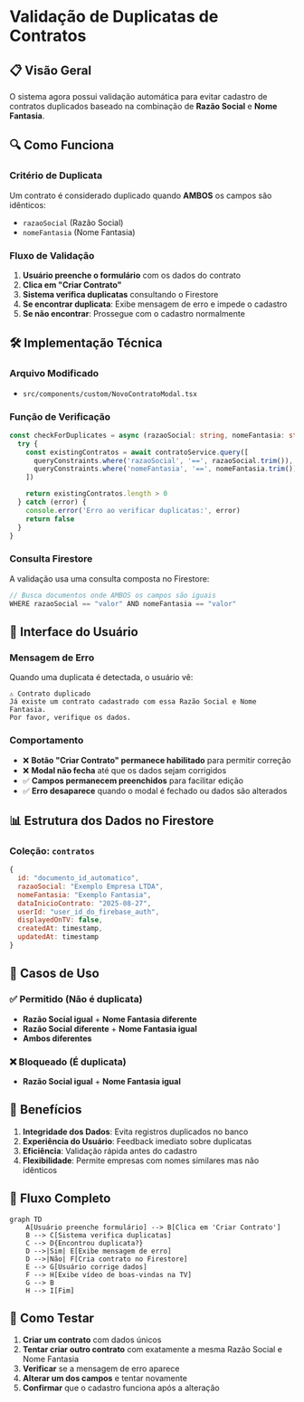 # Validação de Duplicatas de Contratos

## 📋 Visão Geral

O sistema agora possui validação automática para evitar cadastro de contratos duplicados baseado na combinação de **Razão Social** e **Nome Fantasia**.

## 🔍 Como Funciona

### Critério de Duplicata
Um contrato é considerado duplicado quando **AMBOS** os campos são idênticos:
- `razaoSocial` (Razão Social)
- `nomeFantasia` (Nome Fantasia)

### Fluxo de Validação
1. **Usuário preenche o formulário** com os dados do contrato
2. **Clica em "Criar Contrato"**
3. **Sistema verifica duplicatas** consultando o Firestore
4. **Se encontrar duplicata**: Exibe mensagem de erro e impede o cadastro
5. **Se não encontrar**: Prossegue com o cadastro normalmente

## 🛠️ Implementação Técnica

### Arquivo Modificado
- `src/components/custom/NovoContratoModal.tsx`

### Função de Verificação
```typescript
const checkForDuplicates = async (razaoSocial: string, nomeFantasia: string): Promise<boolean> => {
  try {
    const existingContratos = await contratoService.query([
      queryConstraints.where('razaoSocial', '==', razaoSocial.trim()),
      queryConstraints.where('nomeFantasia', '==', nomeFantasia.trim())
    ])

    return existingContratos.length > 0
  } catch (error) {
    console.error('Erro ao verificar duplicatas:', error)
    return false
  }
}
```

### Consulta Firestore
A validação usa uma consulta composta no Firestore:
```javascript
// Busca documentos onde AMBOS os campos são iguais
WHERE razaoSocial == "valor" AND nomeFantasia == "valor"
```

## 🎨 Interface do Usuário

### Mensagem de Erro
Quando uma duplicata é detectada, o usuário vê:

```
⚠️ Contrato duplicado
Já existe um contrato cadastrado com essa Razão Social e Nome Fantasia. 
Por favor, verifique os dados.
```

### Comportamento
- ❌ **Botão "Criar Contrato" permanece habilitado** para permitir correção
- ❌ **Modal não fecha** até que os dados sejam corrigidos
- ✅ **Campos permanecem preenchidos** para facilitar edição
- ✅ **Erro desaparece** quando o modal é fechado ou dados são alterados

## 📊 Estrutura dos Dados no Firestore

### Coleção: `contratos`
```javascript
{
  id: "documento_id_automatico",
  razaoSocial: "Exemplo Empresa LTDA",
  nomeFantasia: "Exemplo Fantasia", 
  dataInicioContrato: "2025-08-27",
  userId: "user_id_do_firebase_auth",
  displayedOnTV: false,
  createdAt: timestamp,
  updatedAt: timestamp
}
```

## 🔧 Casos de Uso

### ✅ Permitido (Não é duplicata)
- **Razão Social igual** + **Nome Fantasia diferente**
- **Razão Social diferente** + **Nome Fantasia igual**
- **Ambos diferentes**

### ❌ Bloqueado (É duplicata)
- **Razão Social igual** + **Nome Fantasia igual**

## 🚀 Benefícios

1. **Integridade dos Dados**: Evita registros duplicados no banco
2. **Experiência do Usuário**: Feedback imediato sobre duplicatas
3. **Eficiência**: Validação rápida antes do cadastro
4. **Flexibilidade**: Permite empresas com nomes similares mas não idênticos

## 🔄 Fluxo Completo

```mermaid
graph TD
    A[Usuário preenche formulário] --> B[Clica em 'Criar Contrato']
    B --> C[Sistema verifica duplicatas]
    C --> D{Encontrou duplicata?}
    D -->|Sim| E[Exibe mensagem de erro]
    D -->|Não| F[Cria contrato no Firestore]
    E --> G[Usuário corrige dados]
    F --> H[Exibe vídeo de boas-vindas na TV]
    G --> B
    H --> I[Fim]
```

## 🧪 Como Testar

1. **Criar um contrato** com dados únicos
2. **Tentar criar outro contrato** com exatamente a mesma Razão Social e Nome Fantasia
3. **Verificar** se a mensagem de erro aparece
4. **Alterar um dos campos** e tentar novamente
5. **Confirmar** que o cadastro funciona após a alteração